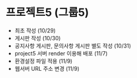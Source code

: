 # 프로젝트5 (그룹5)

- 최초 작성 (10/29)
- 게시판 작성 (10/30)
- 공지사항 게시판, 문의사항 게시판 별도 작성 (10/31)
- project5 서버 render 이용해 배포 (11/7)
- 환경설정 파일 적용 (11/9)
- 웹서버 URL 주소 변경 (11/9)

